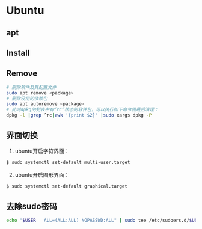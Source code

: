 # Ubuntu

## apt
## Install 

## Remove
```bash
# 删除软件及其配置文件
sudo apt remove <package>
# 删除没用的依赖包
sudo apt autoremove <package>
# 此时dpkg的列表中有“rc”状态的软件包，可以执行如下命令做最后清理：
dpkg -l |grep ^rc|awk '{print $2}' |sudo xargs dpkg -P
```

## 界面切换
1. ubuntu开启字符界面：
```bash
$ sudo systemctl set-default multi-user.target
```

2. ubuntu开启图形界面：
```bash
$ sudo systemctl set-default graphical.target
```

## 去除sudo密码
```bash
echo "$USER   ALL=(ALL:ALL) NOPASSWD:ALL" | sudo tee /etc/sudoers.d/$USER
```
